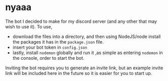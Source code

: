 # nyaaa
The bot I decided to make for my discord server (and any other that may wish to use it).
To use, 
- download the files into a directory, and then using NodeJS/node install the packages it has in the ``package.json`` file. 
- insert your bot token in ``config.json``
- lastly, install ``nodemon`` globally and run it ,as simple as entering ``nodemon`` in the console, order to start the bot.

Inviting the bot requires you to generate an invite link, but an example invite link will be included here in the future so it is easier for you to start up.
